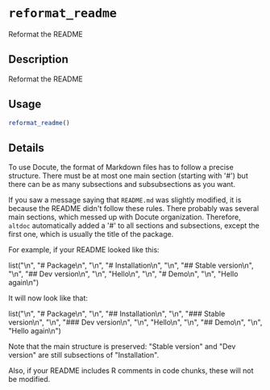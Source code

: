 # `reformat_readme`

Reformat the README


## Description

Reformat the README


## Usage

```r
reformat_readme()
```


## Details

To use Docute, the format of Markdown files has to follow a precise
 structure. There must be at most one main section (starting with '#')
 but there can be as many subsections and subsubsections as you want.
 
 If you saw a message saying that `README.md` was slightly modified, it
 is because the README didn't follow these rules. There probably was several
 main sections, which messed up with Docute organization. Therefore,
 `altdoc` automatically added a '#' to all sections and subsections,
 except the first one, which is usually the title of the package.
 
 For example, if your README looked like this:
 
 list("\n", "# Package\n", "\n", "# Installation\n", "\n", "## Stable version\n", "\n", "## Dev version\n", "\n", "Hello\n", "\n", "# Demo\n", "\n", "Hello again\n") 
 
 It will now look like that:
 
 list("\n", "# Package\n", "\n", "## Installation\n", "\n", "### Stable version\n", "\n", "### Dev version\n", "\n", "Hello\n", "\n", "## Demo\n", "\n", "Hello again\n") 
 
 Note that the main structure is preserved: "Stable version" and "Dev
 version" are still subsections of "Installation".
 
 Also, if your README includes R comments in code chunks, these will not
 be modified.


